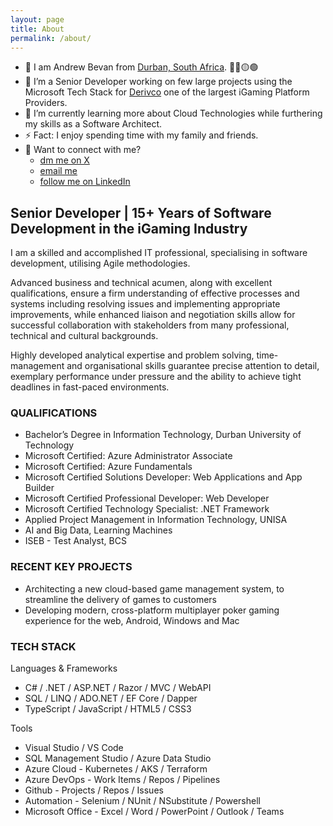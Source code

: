 ```yaml
---
layout: page
title: About
permalink: /about/
---
```


- 🙂 I am Andrew Bevan from [Durban, South Africa](https://goo.gl/maps/rQsiecctb9SovcdG9). 🔴🔵🟡🟢
- 🔭 I’m a Senior Developer working on few large projects using the Microsoft Tech Stack for [Derivco](https://www.derivco.com) one of the largest iGaming Platform Providers.
- 🌱 I’m currently learning more about Cloud Technologies while furthering my skills as a Software Architect.
- ⚡ Fact: I enjoy spending time with my family and friends.
- 📧 Want to connect with me?
  - [dm me on X](https://x.com/bluntspoon)
  - [email me](mailto:bluntspoon@gmail.com)
  - [follow me on LinkedIn](https://www.linkedin.com/in/andrew-bevan)

## Senior Developer | 15+ Years of Software Development in the iGaming Industry

I am a skilled and accomplished IT professional, specialising in software development, utilising Agile methodologies.

Advanced business and technical acumen, along with excellent qualifications, ensure a firm understanding of effective processes and systems including resolving issues and implementing appropriate improvements, while enhanced liaison and negotiation skills allow for successful collaboration with stakeholders from many professional, technical and cultural backgrounds.

Highly developed analytical expertise and problem solving, time-management and organisational skills guarantee precise attention to detail, exemplary performance under pressure and the ability to achieve tight deadlines in fast-paced environments.

### QUALIFICATIONS

- Bachelor’s Degree in Information Technology, Durban University of Technology
- Microsoft Certified: Azure Administrator Associate
- Microsoft Certified: Azure Fundamentals
- Microsoft Certified Solutions Developer: Web Applications and App Builder
- Microsoft Certified Professional Developer: Web Developer
- Microsoft Certified Technology Specialist: .NET Framework
- Applied Project Management in Information Technology, UNISA
- AI and Big Data, Learning Machines
- ISEB - Test Analyst, BCS

### RECENT KEY PROJECTS

- Architecting a new cloud-based game management system, to streamline the delivery of games to customers
- Developing modern, cross-platform multiplayer poker gaming experience for the web, Android, Windows and Mac

### TECH STACK

Languages & Frameworks

- C# / .NET / ASP.NET / Razor / MVC / WebAPI
- SQL / LINQ / ADO.NET / EF Core / Dapper
- TypeScript / JavaScript / HTML5 / CSS3

Tools

- Visual Studio / VS Code
- SQL Management Studio / Azure Data Studio
- Azure Cloud - Kubernetes / AKS / Terraform
- Azure DevOps - Work Items / Repos / Pipelines
- Github - Projects / Repos / Issues
- Automation - Selenium / NUnit / NSubstitute / Powershell
- Microsoft Office - Excel / Word / PowerPoint / Outlook / Teams
